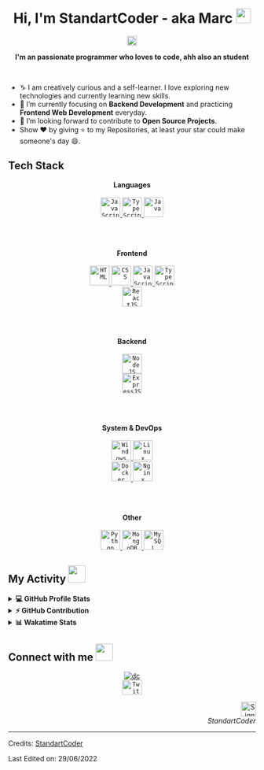 <!-- Header -->
<h1 align="center">
  Hi, I'm StandartCoder - aka Marc <img src="https://github.com/StandartCoder/StandartCoder/blob/main/images/hi.gif" width="30px" height="30px">
</h1>

<!-- Counter -->
<p align="center">
  <img alt="Profile 𝚟𝚒𝚎𝚠𝚜" height="20px" src="https://hits.seeyoufarm.com/api/count/incr/badge.svg?url=https://github.com/StandartCoder&count_bg=%23579E91&title_bg=%23555555&icon=&icon_color=%23E7E7E7&title=Views&edge_flat=false">
</p>

<p align="center">
  <b>I'm an passionate programmer who loves to code, ahh also an student</b>
</p>

<br>

- ♑ I am creatively curious and a self-learner. I love exploring new technologies and currently learning new skills.
- 🌱 I’m currently focusing on **Backend Development** and practicing **Frontend Web Development** everyday.
- 💬 I’m looking forward to contribute to **Open Source Projects**.
- Show ❤ by giving ⭐ to my Repositories, at least your star could make someone's day 😄.

<h2>Tech Stack</h2>

<p align="center">
  <b>Languages</b>
  <br>
  <br>
  <a href="https://developer.mozilla.org/en-US/docs/Web/JavaScript" target="_blank">
    <code><img src="https://github.com/StandartCoder/StandartCoder/blob/main/images/javascript.svg" alt="JavaScript" height="40"/></code>
  </a>
  <a href="https://www.typescriptlang.org" target="_blank">
    <code><img src="https://github.com/StandartCoder/StandartCoder/blob/main/images/typescript.svg" alt="TypeScript" height="40"/></code>
  </a>
  <a href="https://www.java.com" target="_blank">
    <code><img src="https://github.com/StandartCoder/StandartCoder/blob/main/images/java.svg" alt="Java" height="40"/></code>
  </a>
</p>

<br>
<br>

<p align="center">
  <b>Frontend</b>
  <br>
  <br>
  <a href="https://developer.mozilla.org/en-US/docs/Web/HTML" target="_blank">
    <code><img src="https://github.com/StandartCoder/StandartCoder/blob/main/images/html.svg" alt="HTML" height="40"/></code>
  </a>
  <a href="https://developer.mozilla.org/en-US/docs/Web/CSS" target="_blank">
    <code><img src="https://github.com/StandartCoder/StandartCoder/blob/main/images/css.svg" alt="CSS" height="40"/></code>
  </a>
  <a href="https://developer.mozilla.org/en-US/docs/Web/JavaScript" target="_blank">
    <code><img src="https://github.com/StandartCoder/StandartCoder/blob/main/images/javascript.svg" alt="JavaScript" height="40"/></code>
  </a>
  <a href="https://www.typescriptlang.org" target="_blank">
    <code><img src="https://github.com/StandartCoder/StandartCoder/blob/main/images/typescript.svg" alt="TypeScript" height="40"/></code>
  </a>
  <br>
  <a href="https://reactjs.org" target="_blank">
    <code><img src="https://github.com/StandartCoder/StandartCoder/blob/main/images/react.svg" alt="ReactJS" height="40"/></code>
  </a>
</p>

<br>
<br>

<p align="center">
  <b>Backend</b>
  <br>
  <br>
  <a href="https://nodejs.org" target="_blank">
    <code><img src="https://github.com/StandartCoder/StandartCoder/blob/main/images/node.svg" alt="NodeJS" height="40"/></code>
  </a>
  <br>
  <a href="https://expressjs.com" target="_blank">
    <code><img src="https://github.com/StandartCoder/StandartCoder/blob/main/images/express.svg" alt="ExpressJS" height="40"/></code>
  </a>
</p>

<br>
<br>

<p align="center">
  <b>System & DevOps</b>
  <br>
  <br>
  <a href="https://en.wikipedia.org/wiki/Microsoft_Windows" target="_blank">
    <code><img src="https://github.com/StandartCoder/StandartCoder/blob/main/images/windows.svg" alt="Windows" height="40"/></code>
  </a>
  <a href="https://en.wikipedia.org/wiki/Linux" target="_blank">
    <code><img src="https://github.com/StandartCoder/StandartCoder/blob/main/images/linux.svg" alt="Linux" height="40"/></code>
  </a>
  <br>
  <a href="https://docker.com" target="_blank">
    <code><img src="https://github.com/StandartCoder/StandartCoder/blob/main/images/docker.svg" alt="Docker" height="40"/></code>
  </a>
  <a href="https://www.nginx.com" target="_blank">
    <code><img src="https://github.com/StandartCoder/StandartCoder/blob/main/images/nginx.svg" alt="Nginx" height="40"/></code>
  </a>
</p>

<br>
<br>

<p align="center">
  <b>Other</b>
  <br>
  <br>
  <a href="https://www.python.org" target="_blank">
    <code><img src="https://github.com/StandartCoder/StandartCoder/blob/main/images/python.png" alt="Python" height="40"/></code>
  </a>
  <a href="https://www.mongodb.com" target="_blank">
    <code><img src="https://github.com/StandartCoder/StandartCoder/blob/main/images/mongodb.svg" alt="MongoDB" height="40"/></code>
  </a>
  <a href="https://www.mysql.com" target="_blank">
    <code><img src="https://github.com/StandartCoder/StandartCoder/blob/main/images/mysql.svg" alt="MySQL" height="40"/></code>
  </a>
</p>

<!-- My Activity -->
<h2>My Activity <img src="https://github.com/StandartCoder/StandartCoder/blob/main/images/github-stats.gif" height="35px"></h2>
<details> 
  <summary><b>💻 GitHub Profile Stats</b></summary>
  <br>
  <p align="center">
    <img alt="Mosted used languages" src="https://github-readme-stats.vercel.app/api/top-langs/?username=StandartCoder&layout=compact&theme=dark" height="192px"/>
    <br>
	  <img src="https://github-readme-stats.vercel.app/api?username=StandartCoder&show_icons=true&icon_color=ffffff&theme=dark" alt="StandartCoder's Github Stats" height="192px"/>
    <br>
    <b>Note:</b> Top languages is only a metric of the languages my public code consists of and doesn't reflect experience or skill level.
  </p>
</details>
<details>
  <summary><b>⚡ GitHub Contribution</b></summary>
  <br>
  <p><img alt="StandartCoder's GitHub Contribution" src="https://github.com/StandartCoder/StandartCoder/blob/main/images/snake.svg"/></p>
  <br>
</details>
<details> 
  <summary><b>📊 Wakatime Stats</b></summary>
  <br>
  
<!--START_SECTION:waka-->
![Code Time](https://img.shields.io/badge/Code%20Time-283%20hrs%2029%20mins-blue)

**I'm a Night 🦉**

```text
🌞 Morning    84 commits     ████░░░░░░░░░░░░░░░░░░░░░   17.83%
🌆 Daytime    145 commits    ███████░░░░░░░░░░░░░░░░░░   30.79%
🌃 Evening    194 commits    ██████████░░░░░░░░░░░░░░░   41.19%
🌙 Night      48 commits     ██░░░░░░░░░░░░░░░░░░░░░░░   10.19%

```

📅 **I'm Most Productive on Tuesday**

```text
Monday       73 commits     ████░░░░░░░░░░░░░░░░░░░░░   15.5%
Tuesday      86 commits     ████░░░░░░░░░░░░░░░░░░░░░   18.26%
Wednesday    74 commits     ████░░░░░░░░░░░░░░░░░░░░░   15.71%
Thursday     36 commits     ██░░░░░░░░░░░░░░░░░░░░░░░   7.64%
Friday       55 commits     ███░░░░░░░░░░░░░░░░░░░░░░   11.68%
Saturday     62 commits     ███░░░░░░░░░░░░░░░░░░░░░░   13.16%
Sunday       85 commits     ████░░░░░░░░░░░░░░░░░░░░░   18.05%

```

📊 **This Week I Spent My Time On**

```text
⌚︎ Time Zone: Berlin/Europa

💬 Programming Languages:
Other                    18 hrs 45 mins      █████████████████░░░░░░░░   69.59%
JavaScript               9 hrs 19 mins       ███░░░░░░░░░░░░░░░░░░░░░░   12.19%
CSS                      2 hrs 45 mins       ██░░░░░░░░░░░░░░░░░░░░░░░   10.22%
Java                     1 hr 6 mins         █░░░░░░░░░░░░░░░░░░░░░░░░   4.1%
JSON                     24 mins             ░░░░░░░░░░░░░░░░░░░░░░░░░   1.49%

🔥 Editors:
Browser                  12 hrs 2 mins       ████████████████░░░░░░░░░   64.94%
VS Code                  10 hrs 25 mins       ███████░░░░░░░░░░░░░░░░░░   30.87%
NetBeans                 1 hr 6 mins         █░░░░░░░░░░░░░░░░░░░░░░░░   4.09%

```

<!--END_SECTION:waka-->
</details>

<!-- Connection -->
<h2> Connect with me <img src="https://github.com/StandartCoder/StandartCoder/blob/main/images/handshake.gif" height="35px"></h2>
<p align="center">
  <a href="https://discord.com/users/831041114843643904">
    <img src="https://lanyard.cnrad.dev/api/831041114843643904" alt="dc"/>
  </a>
  <br>
  <a href="https://twitter.com/StandartCoder" target="_blank">
    <code><img src="https://github.com/StandartCoder/StandartCoder/blob/main/images/twitter.png" alt="Twitter" height="30" width="40"/></code>
  </a>
</p>

<!-- Signal -->
<p align="right">
  <img alt="Signal" height="30px" src="https://media.giphy.com/media/hlRzt8TxCNVcEZBt9w/giphy.gif">
  <br>
  <em>StandartCoder</em>
</p>

---

Credits: [StandartCoder](https://github.com/StandartCoder)

Last Edited on: 29/06/2022


